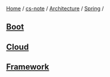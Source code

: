 [Home](https://mengxianbin.github.io) /
[cs-note](https://mengxianbin.github.io/cs-note) /
[Architecture](https://mengxianbin.github.io/cs-note/content/Architecture) /
[Spring](https://mengxianbin.github.io/cs-note/content/Architecture/Spring) /

## [Boot](https://mengxianbin.github.io/cs-note/content/Architecture/Spring/Boot)

## [Cloud](https://mengxianbin.github.io/cs-note/content/Architecture/Spring/Cloud)

## [Framework](https://mengxianbin.github.io/cs-note/content/Architecture/Spring/Framework)
